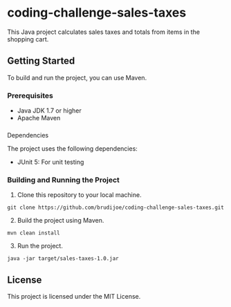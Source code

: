 # coding-challenge-sales-taxes

This Java project calculates sales taxes and totals from items in the shopping cart.

## Getting Started

To build and run the project, you can use Maven.

### Prerequisites

- Java JDK 1.7 or higher
- Apache Maven

###
Dependencies

The project uses the following dependencies:
- JUnit 5: For unit testing

### Building and Running the Project

1. Clone this repository to your local machine.
```
git clone https://github.com/brudijoe/coding-challenge-sales-taxes.git
```
2. Build the project using Maven.
```
mvn clean install
```
3. Run the project.
```
java -jar target/sales-taxes-1.0.jar
```

## License

This project is licensed under the MIT License.